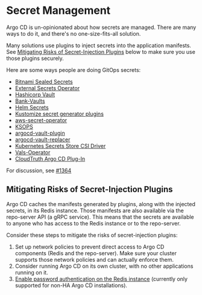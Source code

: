 # Secret Management

Argo CD is un-opinionated about how secrets are managed. There are many ways to do it, and there's no one-size-fits-all solution.

Many solutions use plugins to inject secrets into the application manifests. See [Mitigating Risks of Secret-Injection Plugins](#mitigating-risks-of-secret-injection-plugins)
below to make sure you use those plugins securely.

Here are some ways people are doing GitOps secrets:

* [Bitnami Sealed Secrets](https://github.com/bitnami-labs/sealed-secrets)
* [External Secrets Operator](https://github.com/external-secrets/external-secrets)
* [Hashicorp Vault](https://www.vaultproject.io)
* [Bank-Vaults](https://bank-vaults.dev/)
* [Helm Secrets](https://github.com/jkroepke/helm-secrets)
* [Kustomize secret generator plugins](https://github.com/kubernetes-sigs/kustomize/blob/fd7a353df6cece4629b8e8ad56b71e30636f38fc/examples/kvSourceGoPlugin.md#secret-values-from-anywhere)
* [aws-secret-operator](https://github.com/mumoshu/aws-secret-operator)
* [KSOPS](https://github.com/viaduct-ai/kustomize-sops#argo-cd-integration)
* [argocd-vault-plugin](https://github.com/argoproj-labs/argocd-vault-plugin)
* [argocd-vault-replacer](https://github.com/crumbhole/argocd-vault-replacer)
* [Kubernetes Secrets Store CSI Driver](https://github.com/kubernetes-sigs/secrets-store-csi-driver)
* [Vals-Operator](https://github.com/digitalis-io/vals-operator)
* [CloudTruth Argo CD Plug-In](https://docs.cloudtruth.com/configuration-management/integrations/argo-cd)

For discussion, see [#1364](https://github.com/argoproj/argo-cd/issues/1364)

## Mitigating Risks of Secret-Injection Plugins

Argo CD caches the manifests generated by plugins, along with the injected secrets, in its Redis instance. Those
manifests are also available via the repo-server API (a gRPC service). This means that the secrets are available to
anyone who has access to the Redis instance or to the repo-server.

Consider these steps to mitigate the risks of secret-injection plugins:

1. Set up network policies to prevent direct access to Argo CD components (Redis and the repo-server). Make sure your
   cluster supports those network policies and can actually enforce them.
2. Consider running Argo CD on its own cluster, with no other applications running on it.
3. [Enable password authentication on the Redis instance](https://github.com/argoproj/argo-cd/issues/3130) (currently
   only supported for non-HA Argo CD installations).
